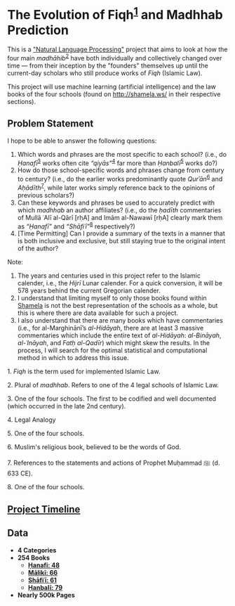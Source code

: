# The Evolution of Fiqh<sup>[1](#fn1)</sup> and Madhhab Prediction

This is a ["Natural Language Processing"](https://www.forbes.com/sites/forbestechcouncil/2018/07/02/what-is-natural-language-processing-and-what-is-it-used-for/#5f6a9fa65d71) project that aims to look at how the four main *madhāhib*<sup>[2](#fn2)</sup> have both individually and collectively changed over time — from their inception by the "founders" themselves up until the current-day scholars who still produce works of *Fiqh* (Islamic Law).

This project will use machine learning (artificial intelligence) and the law books of the four schools (found on http://shamela.ws/ in their respective sections).

## Problem Statement
I hope to be able to answer the following questions:
1. Which words and phrases are the most specific to each school? (i.e., do *Ḥanafī*<sup>[3](#fn3)</sup> works often cite *“qiyās”*<sup>[4](#fn4)</sup> far more than *Ḥanbalī*<sup>[5](#fn5)</sup> works do?)
2. How do those school-specific words and phrases change from century to century? (i.e., do the earlier works predominantly quote *Qurʾān*<sup>[6](#fn6)</sup> and *Aḥādīth*<sup>[7](#fn7)</sup>, while later works simply reference back to the opinions of previous scholars?)
3. Can these keywords and phrases be used to accurately predict with which *madhhab* an author affiliates? (i.e., do the *ḥadīth* commentaries of Mullā ʿAlī al-Qārī [rḥA] and Imām al-Nawawī [rḥA] clearly mark them as *“Ḥanafī”* and *“Shāfiʿī”*<sup>[8](#fn8)</sup> respectively?)
4. [Time Permitting] Can I provide a summary of the texts in a manner that is both inclusive and exclusive, but still staying true to the original intent of the author?

Note:
1. The years and centuries used in this project refer to the Islamic calender, i.e., the *Hijrī* Lunar calender. For a quick conversion, it will be 578 years behind the current Gregorian calender.
2. I understand that limiting myself to only those books found within [Shamela](http://shamela.ws/) is not the best representation of the schools as a whole, but this is where there are data available for such a project.
3. I also understand that there are many books which have commentaries (i.e., for al-Marghinānī’s *al-Hidāyah*, there are at least 3 massive commentaries which include the entire text of *al-Hidāyah*: *al-Bināyah*, *al-ʿInāyah*, and *Fatḥ al-Qadīr*) which might skew the results. In the process, I will search for the optimal statistical and computational method in which to address this issue.

<a name="fn1">1</a>. *Fiqh* is the term used for implemented Islamic Law.

<a name="fn2">2</a>.  Plural of *madhhab*. Refers to one of the 4 legal schools of Islamic Law.

<a name="fn3">3</a>.  One of the four schools. The first to be codified and well documented (which occurred in the late 2nd century).

<a name="fn4">4</a>.  Legal Analogy

<a name="fn5">5</a>.  One of the four schools.

<a name="fn6">6</a>.  Muslim's religious book, believed to be the words of God.

<a name="fn7">7</a>.  References to the statements and actions of Prophet Muḥammad ﷺ (d. 633 CE).

<a name="fn8">8</a>.  One of the four schools. 


## [Project Timeline](https://docs.google.com/spreadsheets/d/1bx6ANviBAZdxgeOn4GX6rVv598XNhf1og77SO6I86HI/edit?usp=sharing)

## Data
- **4 Categories**
- **254 Books**
    - **[Ḥanafi: 48](http://shamela.ws/index.php/category/134)**
    - **[Mālikī: 66](http://shamela.ws/index.php/category/135)**
    - **[Shāfiʿī: 61](http://shamela.ws/index.php/category/136)**
    - **[Ḥanbalī: 79](http://shamela.ws/index.php/category/137)**
- **Nearly 500k Pages**
